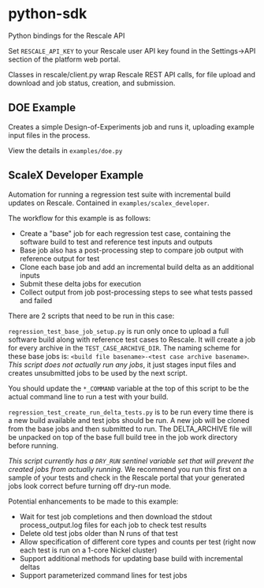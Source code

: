 python-sdk
==========

Python bindings for the Rescale API

Set `RESCALE_API_KEY` to your Rescale user API key found in the
Settings->API section of the platform web portal.

Classes in rescale/client.py wrap Rescale REST API calls, for file
upload and download and job status, creation, and submission.

## DOE Example ##

Creates a simple Design-of-Experiments job and runs it, uploading
example input files in the process.

View the details in `examples/doe.py`

## ScaleX Developer Example ##

Automation for running a regression test suite with incremental build
updates on Rescale. Contained in `examples/scalex_developer`.

The workflow for this example is as follows:

- Create a "base" job for each regression test case, containing the
  software build to test and reference test inputs and outputs
- Base job also has a post-processing step to compare job output with
  reference output for test
- Clone each base job and add an incremental build delta as an additional
  inputs
- Submit these delta jobs for execution
- Collect output from job post-processing steps to see what tests
  passed and failed

There are 2 scripts that need to be run in this case:

`regression_test_base_job_setup.py` is run only once to upload a full
software build along with reference test cases to Rescale. It will
create a job for every archive in the `TEST_CASE_ARCHIVE_DIR`. The
naming scheme for these base jobs is: `<build file basename>-<test
case archive basename>`. *This script does not actually run any jobs*,
it just stages input files and creates unsubmitted jobs to be used by
the next script.

You should update the `*_COMMAND` variable at the top of this script
to be the actual command line to run a test with your build.

`regression_test_create_run_delta_tests.py` is to be run every time
there is a new build available and test jobs should be run. A new job
will be cloned from the base jobs and then submitted to run. The
DELTA_ARCHIVE file will be unpacked on top of the base full build tree
in the job work directory before running.

*This script currently has a `DRY_RUN` sentinel variable set that will
prevent the created jobs from actually running.* We recommend you run
this first on a sample of your tests and check in the Rescale portal
that your generated jobs look correct befure turning off dry-run mode.

Potential enhancements to be made to this example:

- Wait for test job completions and then download the stdout
  process_output.log files for each job to check test results
- Delete old test jobs older than N runs of that test
- Allow specification of different core types and counts per test
  (right now each test is run on a 1-core Nickel cluster)
- Support additional methods for updating base build with incremental
  deltas
- Support parameterized command lines for test jobs
